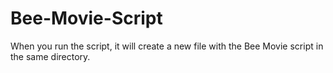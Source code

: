 # Bee-Movie-Script

When you run the script, it will create a new file with the Bee Movie script in the same directory.
